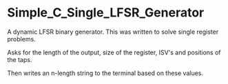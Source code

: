 # Simple_C_Single_LFSR_Generator

A dynamic LFSR binary generator.
This was written to solve single register problems.

Asks for the length of the output, size of the register, ISV's and positions of the taps.

Then writes an n-length string to the terminal based on these values.
